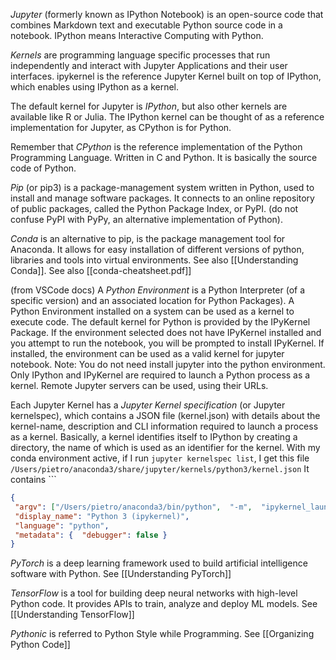 *Jupyter* (formerly known as IPython Notebook) is an open-source code that combines Markdown text and executable Python source code in a notebook.
IPython means Interactive Computing with Python.

*Kernels* are programming language specific processes that run independently and interact with Jupyter Applications and their user interfaces. 
ipykernel is the reference Jupyter Kernel built on top of IPython, which enables using IPython as a kernel.

The default kernel for Jupyter is *IPython*, but also other kernels are available like R or Julia. The IPython kernel can be thought of as a reference implementation for Jupyter, as CPython is for Python.

Remember that *CPython* is the reference implementation of the Python Programming Language. Written in C and Python. It is basically the source code of Python.

*Pip* (or pip3) is a package-management system written in Python, used to install and manage software packages. It connects to an online repository of public packages, called the Python Package Index, or PyPI. (do not confuse PyPI with PyPy, an alternative implementation of Python).

*Conda* is an alternative to pip, is the package management tool for Anaconda. It allows for easy installation of different versions of python, libraries and tools into virtual environments. See also [[Understanding Conda]]. See also [[conda-cheatsheet.pdf]]

(from VSCode docs)
A *Python Environment* is a Python Interpreter (of a specific version) and an associated location for Python Packages). A Python Environment installed on a system can be used as a kernel to execute code.
The default kernel for Python is provided by the IPyKernel Package. If the environment selected does not have IPyKernel installed and you attempt to run the notebook, you will be prompted to install IPyKernel. If installed, the environment can be used as a valid kernel for jupyter notebook.
Note: You do not need install jupyter into the python environment. Only IPython and IPyKernel are required to launch a Python process as a kernel.
Remote Jupyter servers can be used, using their URLs.

Each Jupyter Kernel has a *Jupyter Kernel specification* (or Jupyter kernelspec), which contains a JSON file (kernel.json) with details about the kernel-name, description and CLI information required to launch a process as a kernel.
Basically, a kernel identifies itself to IPython by creating a directory, the name of which is used as an identifier for the kernel.
With my conda environment active, if I run `jupyter kernelspec list`, I get this file `/Users/pietro/anaconda3/share/jupyter/kernels/python3/kernel.json`
It contains ```
```json
{
 "argv": ["/Users/pietro/anaconda3/bin/python",  "-m",  "ipykernel_launcher",  "-f",  "{connection_file}" ],
 "display_name": "Python 3 (ipykernel)",
 "language": "python",
 "metadata": {  "debugger": false }
}
```

*PyTorch* is a deep learning framework used to build artificial intelligence software with Python. See [[Understanding PyTorch]]

*TensorFlow* is a tool for building deep neural networks with high-level Python code. It provides APIs to train, analyze and deploy ML models. See [[Understanding TensorFlow]]

*Pythonic* is referred to Python Style while Programming. See [[Organizing Python Code]]